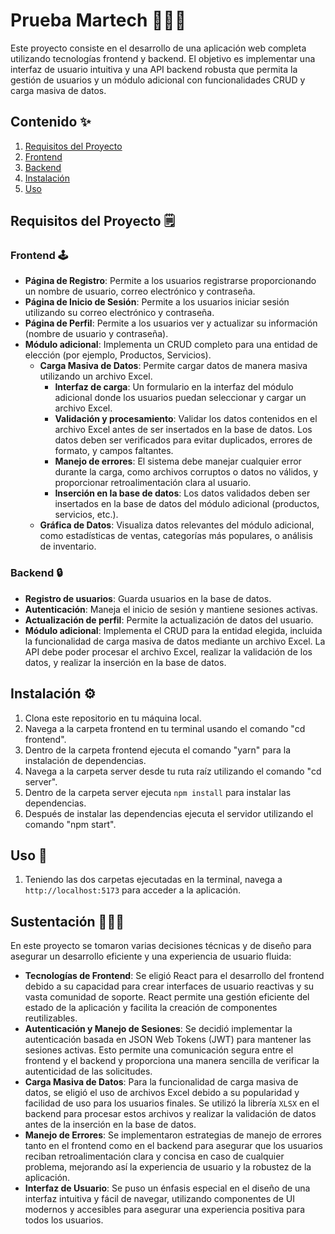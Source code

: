 # Prueba Martech 👨🏻‍💻

Este proyecto consiste en el desarrollo de una aplicación web completa utilizando tecnologías frontend y backend. El objetivo es implementar una interfaz de usuario intuitiva y una API backend robusta que permita la gestión de usuarios y un módulo adicional con funcionalidades CRUD y carga masiva de datos.

## Contenido ✨

1. [Requisitos del Proyecto](#requisitos-del-proyecto)
2. [Frontend](#frontend)
3. [Backend](#backend)
4. [Instalación](#instalación)
5. [Uso](#uso)


## Requisitos del Proyecto 🗒

### Frontend 🕹

- **Página de Registro**: Permite a los usuarios registrarse proporcionando un nombre de usuario, correo electrónico y contraseña.
- **Página de Inicio de Sesión**: Permite a los usuarios iniciar sesión utilizando su correo electrónico y contraseña.
- **Página de Perfil**: Permite a los usuarios ver y actualizar su información (nombre de usuario y contraseña).
- **Módulo adicional**: Implementa un CRUD completo para una entidad de elección (por ejemplo, Productos, Servicios).
  - **Carga Masiva de Datos**: Permite cargar datos de manera masiva utilizando un archivo Excel.
    - **Interfaz de carga**: Un formulario en la interfaz del módulo adicional donde los usuarios puedan seleccionar y cargar un archivo Excel.
    - **Validación y procesamiento**: Validar los datos contenidos en el archivo Excel antes de ser insertados en la base de datos. Los datos deben ser verificados para evitar duplicados, errores de formato, y campos faltantes.
    - **Manejo de errores**: El sistema debe manejar cualquier error durante la carga, como archivos corruptos o datos no válidos, y proporcionar retroalimentación clara al usuario.
    - **Inserción en la base de datos**: Los datos validados deben ser insertados en la base de datos del módulo adicional (productos, servicios, etc.).
  - **Gráfica de Datos**: Visualiza datos relevantes del módulo adicional, como estadísticas de ventas, categorías más populares, o análisis de inventario.

### Backend 🔒

- **Registro de usuarios**: Guarda usuarios en la base de datos.
- **Autenticación**: Maneja el inicio de sesión y mantiene sesiones activas.
- **Actualización de perfil**: Permite la actualización de datos del usuario.
- **Módulo adicional**: Implementa el CRUD para la entidad elegida, incluida la funcionalidad de carga masiva de datos mediante un archivo Excel. La API debe poder procesar el archivo Excel, realizar la validación de los datos, y realizar la inserción en la base de datos.

## Instalación ⚙

1. Clona este repositorio en tu máquina local.
2. Navega a la carpeta frontend en tu terminal usando el comando "cd frontend". 
3. Dentro de la carpeta frontend ejecuta el comando "yarn" para la instalación de dependencias.
4. Navega a la carpeta server desde tu ruta raíz utilizando el comando "cd server".
5. Dentro de la carpeta server ejecuta `npm install` para instalar las dependencias.
6. Después de instalar las dependencias ejecuta el servidor utilizando el comando "npm start".

## Uso 🥁
1. Teniendo las dos carpetas ejecutadas en la terminal, navega a `http://localhost:5173` para acceder a la aplicación.

## Sustentación 💁🏻‍♂️

En este proyecto se tomaron varias decisiones técnicas y de diseño para asegurar un desarrollo eficiente y una experiencia de usuario fluida:

- **Tecnologías de Frontend**: Se eligió React para el desarrollo del frontend debido a su capacidad para crear interfaces de usuario reactivas y su vasta comunidad de soporte. React permite una gestión eficiente del estado de la aplicación y facilita la creación de componentes reutilizables.
- **Autenticación y Manejo de Sesiones**: Se decidió implementar la autenticación basada en JSON Web Tokens (JWT) para mantener las sesiones activas. Esto permite una comunicación segura entre el frontend y el backend y proporciona una manera sencilla de verificar la autenticidad de las solicitudes.
- **Carga Masiva de Datos**: Para la funcionalidad de carga masiva de datos, se eligió el uso de archivos Excel debido a su popularidad y facilidad de uso para los usuarios finales. Se utilizó la librería `XLSX` en el backend para procesar estos archivos y realizar la validación de datos antes de la inserción en la base de datos.
- **Manejo de Errores**: Se implementaron estrategias de manejo de errores tanto en el frontend como en el backend para asegurar que los usuarios reciban retroalimentación clara y concisa en caso de cualquier problema, mejorando así la experiencia de usuario y la robustez de la aplicación.
- **Interfaz de Usuario**: Se puso un énfasis especial en el diseño de una interfaz intuitiva y fácil de navegar, utilizando componentes de UI modernos y accesibles para asegurar una experiencia positiva para todos los usuarios.
